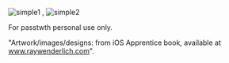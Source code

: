 ![simple1](https://thumbs.gfycat.com/PlasticLargeIndianskimmer-size_restricted.gif) , ![simple2](https://thumbs.gfycat.com/RedTidyAfricanrockpython-size_restricted.gif)

For passtwth personal use only.

"Artwork/images/designs: from iOS Apprentice book, available at www.raywenderlich.com".
